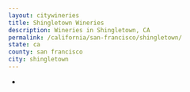 ```yaml
---
layout: citywineries
title: Shingletown Wineries
description: Wineries in Shingletown, CA
permalink: /california/san-francisco/shingletown/
state: ca
county: san francisco
city: shingletown
---
```

-
